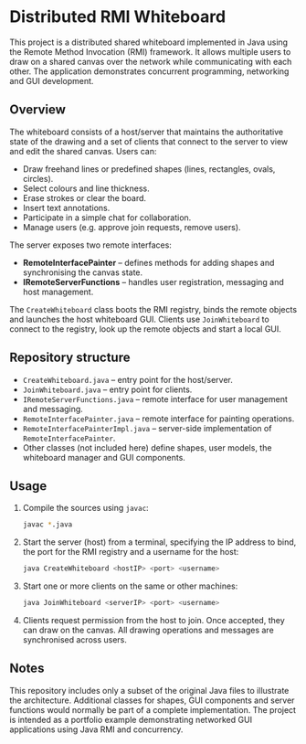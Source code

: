 # Distributed RMI Whiteboard

This project is a distributed shared whiteboard implemented in Java using the Remote Method Invocation (RMI) framework. It allows multiple users to draw on a shared canvas over the network while communicating with each other. The application demonstrates concurrent programming, networking and GUI development.

## Overview

The whiteboard consists of a host/server that maintains the authoritative state of the drawing and a set of clients that connect to the server to view and edit the shared canvas. Users can:

- Draw freehand lines or predefined shapes (lines, rectangles, ovals, circles).
- Select colours and line thickness.
- Erase strokes or clear the board.
- Insert text annotations.
- Participate in a simple chat for collaboration.
- Manage users (e.g. approve join requests, remove users).

The server exposes two remote interfaces:

- **RemoteInterfacePainter** – defines methods for adding shapes and synchronising the canvas state.
- **IRemoteServerFunctions** – handles user registration, messaging and host management.

The `CreateWhiteboard` class boots the RMI registry, binds the remote objects and launches the host whiteboard GUI. Clients use `JoinWhiteboard` to connect to the registry, look up the remote objects and start a local GUI.

## Repository structure

- `CreateWhiteboard.java` – entry point for the host/server.
- `JoinWhiteboard.java` – entry point for clients.
- `IRemoteServerFunctions.java` – remote interface for user management and messaging.
- `RemoteInterfacePainter.java` – remote interface for painting operations.
- `RemoteInterfacePainterImpl.java` – server-side implementation of `RemoteInterfacePainter`.
- Other classes (not included here) define shapes, user models, the whiteboard manager and GUI components.

## Usage

1. Compile the sources using `javac`:
   ```bash
   javac *.java
   ```
2. Start the server (host) from a terminal, specifying the IP address to bind, the port for the RMI registry and a username for the host:
   ```bash
   java CreateWhiteboard <hostIP> <port> <username>
   ```
3. Start one or more clients on the same or other machines:
   ```bash
   java JoinWhiteboard <serverIP> <port> <username>
   ```
4. Clients request permission from the host to join. Once accepted, they can draw on the canvas. All drawing operations and messages are synchronised across users.

## Notes

This repository includes only a subset of the original Java files to illustrate the architecture. Additional classes for shapes, GUI components and server functions would normally be part of a complete implementation. The project is intended as a portfolio example demonstrating networked GUI applications using Java RMI and concurrency.
